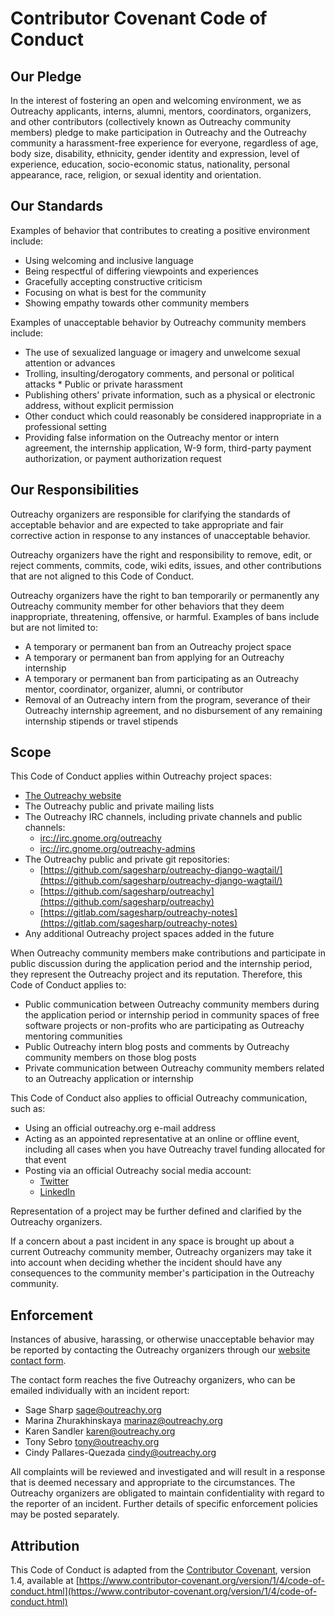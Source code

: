 # Contributor Covenant Code of Conduct
  
## Our Pledge

In the interest of fostering an open and welcoming environment, we as Outreachy applicants, interns, alumni, mentors, coordinators, organizers, and other contributors (collectively known as Outreachy community members) pledge to make participation in Outreachy and the Outreachy community a harassment-free experience for everyone, regardless of age, body size, disability, ethnicity, gender identity and expression, level of experience, education, socio-economic status, nationality, personal appearance, race, religion, or sexual identity and orientation.

## Our Standards

Examples of behavior that contributes to creating a positive environment
include:

* Using welcoming and inclusive language
* Being respectful of differing viewpoints and experiences
* Gracefully accepting constructive criticism
* Focusing on what is best for the community
* Showing empathy towards other community members

Examples of unacceptable behavior by Outreachy community members include:

* The use of sexualized language or imagery and unwelcome sexual attention or advances
* Trolling, insulting/derogatory comments, and personal or political attacks * Public or private harassment
* Publishing others' private information, such as a physical or electronic address, without explicit permission
* Other conduct which could reasonably be considered inappropriate in a professional setting
* Providing false information on the Outreachy mentor or intern agreement, the internship application, W-9 form, third-party payment authorization, or payment authorization request

## Our Responsibilities

Outreachy organizers are responsible for clarifying the standards of acceptable behavior and are expected to take appropriate and fair corrective action in response to any instances of unacceptable behavior.

Outreachy organizers have the right and responsibility to remove, edit, or reject comments, commits, code, wiki edits, issues, and other contributions that are not aligned to this Code of Conduct.

Outreachy organizers have the right to ban temporarily or permanently any Outreachy community member for other behaviors that they deem inappropriate, threatening, offensive, or harmful. Examples of bans include but are not limited to:

* A temporary or permanent ban from an Outreachy project space
* A temporary or permanent ban from applying for an Outreachy internship
* A temporary or permanent ban from participating as an Outreachy mentor, coordinator, organizer, alumni, or contributor
* Removal of an Outreachy intern from the program, severance of their Outreachy internship agreement, and no disbursement of any remaining internship stipends or travel stipends

## Scope

This Code of Conduct applies within Outreachy project spaces:

* [The Outreachy website](https://www.outreachy.org)
* The Outreachy public and private mailing lists
* The Outreachy IRC channels, including private channels and public channels:
  * [irc://irc.gnome.org/outreachy](irc://irc.gnome.org/outreachy)
  * [irc://irc.gnome.org/outreachy-admins](irc://irc.gnome.org/outreachy-admins)
* The Outreachy public and private git repositories:
  * [https://github.com/sagesharp/outreachy-django-wagtail/](https://github.com/sagesharp/outreachy-django-wagtail/)
  * [https://github.com/sagesharp/outreachy](https://github.com/sagesharp/outreachy)
  * [https://gitlab.com/sagesharp/outreachy-notes](https://gitlab.com/sagesharp/outreachy-notes)
* Any additional Outreachy project spaces added in the future

When Outreachy community members make contributions and participate in public discussion during the application period and the internship period, they represent the Outreachy project and its reputation. Therefore, this Code of Conduct applies to:

* Public communication between Outreachy community members during the application period or internship period in community spaces of free software projects or non-profits who are participating as Outreachy mentoring communities
* Public Outreachy intern blog posts and comments by Outreachy community members on those blog posts
* Private communication between Outreachy community members related to an Outreachy application or internship

This Code of Conduct also applies to official Outreachy communication, such as:
* Using an official outreachy.org e-mail address
* Acting as an appointed representative at an online or offline event, including all cases when you have Outreachy travel funding allocated for that event
* Posting via an official Outreachy social media account:
  * [Twitter](https://twitter.com/outreachy)
  * [LinkedIn](https://www.linkedin.com/company/18204091/)

Representation of a project may be further defined and clarified by the Outreachy organizers.

If a concern about a past incident in any space is brought up about a current Outreachy community member, Outreachy organizers may take it into account when deciding whether the incident should have any consequences to the community member's participation in the Outreachy community.

## Enforcement

Instances of abusive, harassing, or otherwise unacceptable behavior may be reported by contacting the Outreachy organizers through our [website contact form](https://www.outreachy.org/contact/).

The contact form reaches the five Outreachy organizers, who can be emailed
individually with an incident report:
* Sage Sharp <sage@outreachy.org>
* Marina Zhurakhinskaya <marinaz@outreachy.org>
* Karen Sandler <karen@outreachy.org>
* Tony Sebro <tony@outreachy.org>
* Cindy Pallares-Quezada <cindy@outreachy.org>

All complaints will be reviewed and investigated and will result in a response that is deemed necessary and appropriate to the circumstances. The Outreachy organizers are obligated to maintain confidentiality with regard to the reporter of an incident. Further details of specific enforcement policies may be posted separately.

## Attribution

This Code of Conduct is adapted from the [Contributor Covenant](https://www.contributor-covenant.org), version 1.4, available at [https://www.contributor-covenant.org/version/1/4/code-of-conduct.html](https://www.contributor-covenant.org/version/1/4/code-of-conduct.html)
